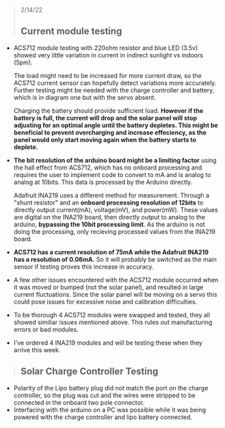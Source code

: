 > 2/14/22 
> ## Current module testing
- ACS712 module testing with 220ohm resistor and blue LED (3.5v) showed very little variation in current in indirect sunlight vs indoors (5pm).
  
    The load might need to be increased for more current draw, so the ACS712 current sensor can hopefully detect variations more accurately.
    Further testing might be needed with the charge controller and battery, which is in diagram one but with the servo absent.
  
    Charging the battery should provide sufficient load. **However if the battery is full, the current will drop and the solar panel will stop adjusting for an optimal angle until the battery depletes.
    This might be beneficial to prevent overcharging and increase effeciency, as the panel would only start moving again when the battery starts to deplete.**  

- **The bit resolution of the arduino board might be a limiting factor** using the hall effect from ACS712, which has no onboard processing and requires the user to implement code to convert to mA and is analog to analog at 10bits. This data is processed by the Arduino directly.
  
    Adafruit INA219 uses a different method for measurement. Through a "shunt resistor" and an **onboard processing resolution of 12bits** to directly output current(mA), voltage(mV), and power(mW). These values are digital on the INA219 board, then directly output to analog to the arduino, **bypassing the 10bit processing limit**. As the arduino is not doing the processing, only recieving processed values from the INA219 board.
  
- **ACS712 has a current resolution of 75mA while the Adafruit INA219 has a resolution of 0.08mA.** So it will probably be switched as the main sensor if testing proves this increase in accuracy.
- A few other issues encountered with the ACS712 module occurred when it was moved or bumped (not the solar panel), and resulted in large current fluctuations. Since the solar panel will be moving on a servo this could pose issues for excessive noise and calibration difficulties.
- To be thorough 4 ACS712 modules were swapped and tested, they all showed similiar issues mentioned above. This rules out manufacturing errors or bad modules.
- I've ordered 4 INA219 modules and will be testing these when they arrive this week.

> ## Solar Charge Controller Testing
- Polarity of the Lipo battery plug did not match the port on the charge controller, so the plug was cut and the wires were stripped to be connected in the onboard two pole connector.
- Interfacing with the arduino on a PC was possible while it was being powered with the charge controller and lipo battery connected.
